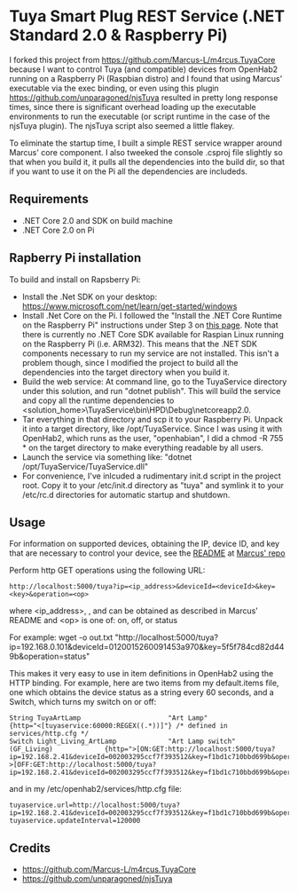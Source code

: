 # Tuya Smart Plug REST Service (.NET Standard 2.0 & Raspberry Pi)

I forked this project from https://github.com/Marcus-L/m4rcus.TuyaCore because I want to control Tuya (and compatible) devices from OpenHab2 running on a Raspberry Pi (Raspbian distro) 
and I found that using Marcus' executable via the exec binding, or even using this plugin https://github.com/unparagoned/njsTuya resulted in pretty long response times, since there
is significant overhead loading up the executable environments to run the executable (or script runtime in the case of the njsTuya plugin). The njsTuya script also seemed a little flakey.

To eliminate the startup time, I built a simple REST service wrapper around Marcus' core component. I also tweeked the console .csproj file slightly so that when you build it, 
it pulls all the dependencies into the build dir, so that if you want to use it on the Pi all the dependencies are includeds.

## Requirements
* .NET Core 2.0 and SDK on build machine
* .NET Core 2.0 on Pi

  
## Rapberry Pi installation
To build and install on Rapsberry Pi:
* Install the .Net SDK on your desktop: https://www.microsoft.com/net/learn/get-started/windows
* Install .Net Core on the Pi. I followed the "Install the .NET Core Runtime on the Raspberry Pi" instructions under Step 3 on [this page](https://blogs.msdn.microsoft.com/david/2017/07/20/setting_up_raspian_and_dotnet_core_2_0_on_a_raspberry_pi/). 
Note that there is currently no .NET Core SDK available for Raspian Linux running on the Raspberry Pi (i.e. ARM32). This means that the .NET SDK components necessary to run my service are not installed. This isn't a problem though, since I
modified the project to build all the dependencies into the target directory when you build it.
* Build the web service: At command line, go to the TuyaService directory under this solution, and run "dotnet publish". This will build the service and copy all the runtime dependencies to <solution_home>\TuyaService\bin\HPD\Debug\netcoreapp2.0.
* Tar everything in that directory and scp it to your Raspberry Pi. Unpack it into a target directory, like /opt/TuyaService.  Since I was using it with OpenHab2, which runs as the user, "openhabian", I did a chmod -R 755 * on the target directory to make everything readable by all users.
* Launch the service via something like: "dotnet /opt/TuyaService/TuyaService.dll"
* For convenience, I've inlcuded a rudimentary init.d script in the project root. Copy it to your /etc/init.d directory as "tuya" and symlink it to your /etc/rc<x>.d directories for automatic startup and shutdown.

## Usage

For information on supported devices, obtaining the IP, device ID, and key that are necessary to control your device,
see the [README](https://github.com/Marcus-L/m4rcus.TuyaCore/blob/master/README.md) at [Marcus' repo](https://github.com/Marcus-L/m4rcus.TuyaCore)

Perform http GET operations using the following URL:

	http://localhost:5000/tuya?ip=<ip_address>&deviceId=<deviceId>&key=<key>&operation=<op>
	
where <ip_address>, <deviceId>, and <key> can be obtained as described in Marcus' README 
and &lt;op&gt; is one of: on, off, or status

For example:
 wget -o out.txt "http://localhost:5000/tuya?ip=192.168.0.101&deviceId=0120015260091453a970&key=5f5f784cd82d449b&operation=status"

This makes it very easy to use in item definitions in OpenHab2 using the HTTP binding. For example, here are two items from my default.items file, one which obtains the device status as a string every 60 seconds, and a Switch, which turns my switch on or off:
```
String TuyaArtLamp                      "Art Lamp"                                                      {http="<[tuyaservice:60000:REGEX((.*))]"} /* defined in services/http.cfg */
Switch Light_Living_ArtLamp             "Art Lamp switch"                       (GF_Living)             {http=">[ON:GET:http://localhost:5000/tuya?ip=192.168.2.41&deviceId=002003295ccf7f393512&key=f1bd1c710bbd699b&operation=on] >[OFF:GET:http://localhost:5000/tuya?ip=192.168.2.41&deviceId=002003295ccf7f393512&key=f1bd1c710bbd699b&operation=off]"}
``` 
 and in my /etc/openhab2/services/http.cfg file:
``` 
tuyaservice.url=http://localhost:5000/tuya?ip=192.168.2.41&deviceId=002003295ccf7f393512&key=f1bd1c710bbd699b&operation=status
tuyaservice.updateInterval=120000
```

## Credits
* https://github.com/Marcus-L/m4rcus.TuyaCore
* https://github.com/unparagoned/njsTuya
